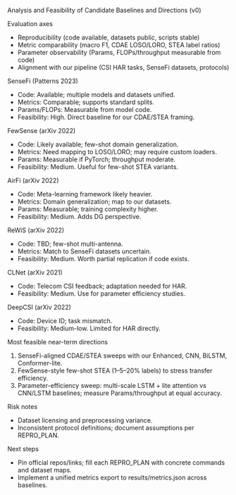 Analysis and Feasibility of Candidate Baselines and Directions (v0)

Evaluation axes
- Reproducibility (code available, datasets public, scripts stable)
- Metric comparability (macro F1, CDAE LOSO/LORO, STEA label ratios)
- Parameter observability (Params, FLOPs/throughput measurable from code)
- Alignment with our pipeline (CSI HAR tasks, SenseFi datasets, protocols)

SenseFi (Patterns 2023)
- Code: Available; multiple models and datasets unified.
- Metrics: Comparable; supports standard splits.
- Params/FLOPs: Measurable from model code.
- Feasibility: High. Direct baseline for our CDAE/STEA framing.

FewSense (arXiv 2022)
- Code: Likely available; few-shot domain generalization.
- Metrics: Need mapping to LOSO/LORO; may require custom loaders.
- Params: Measurable if PyTorch; throughput moderate.
- Feasibility: Medium. Useful for few-shot STEA variants.

AirFi (arXiv 2022)
- Code: Meta-learning framework likely heavier.
- Metrics: Domain generalization; map to our datasets.
- Params: Measurable; training complexity higher.
- Feasibility: Medium. Adds DG perspective.

ReWiS (arXiv 2022)
- Code: TBD; few-shot multi-antenna.
- Metrics: Match to SenseFi datasets uncertain.
- Feasibility: Medium. Worth partial replication if code exists.

CLNet (arXiv 2021)
- Code: Telecom CSI feedback; adaptation needed for HAR.
- Feasibility: Medium. Use for parameter efficiency studies.

DeepCSI (arXiv 2022)
- Code: Device ID; task mismatch.
- Feasibility: Medium-low. Limited for HAR directly.

Most feasible near-term directions
1) SenseFi-aligned CDAE/STEA sweeps with our Enhanced, CNN, BiLSTM, Conformer-lite.
2) FewSense-style few-shot STEA (1–5–20% labels) to stress transfer efficiency.
3) Parameter-efficiency sweep: multi-scale LSTM + lite attention vs CNN/LSTM baselines; measure Params/throughput at equal accuracy.

Risk notes
- Dataset licensing and preprocessing variance.
- Inconsistent protocol definitions; document assumptions per REPRO_PLAN.

Next steps
- Pin official repos/links; fill each REPRO_PLAN with concrete commands and dataset maps.
- Implement a unified metrics export to results/metrics.json across baselines.
